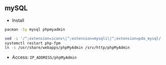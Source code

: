 mySQL
---
- Install
```sh
pacman -Sy mysql phpmyadmin

sed -i '/^;extension=iconv\|^;extension=mysqli\|^;extension=pdo_mysql/ s/^;//' /etc/php/php.ini
systemctl restart php-fpm
ln -s /usr/share/webapps/phpMyAdmin /srv/http/phpMyAdmin
```
- Access: `IP_ADDRESS/phpMyAdmin`
